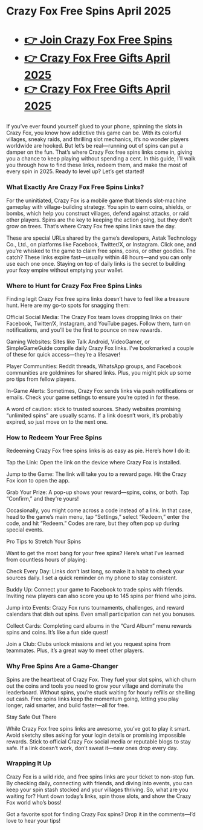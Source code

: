  <h1>Crazy Fox Free Spins April 2025<h1>

 - [👉 Join Crazy Fox Free Spins](https://chat.whatsapp.com/BeWk571zG1n6fKJEdmOlvI)
 - [👉 Crazy Fox Free Gifts April 2025](https://chat.whatsapp.com/IOAX9vcdwbJIVWbgIzONlB)
 - [👉 Crazy Fox Free Gifts April 2025](https://srtech2020.in/crazy-fox-free-spins.html)

### 

If you’ve ever found yourself glued to your phone, spinning the slots in Crazy Fox, you know how addictive this game can be. With its colorful villages, sneaky raids, and thrilling slot mechanics, it’s no wonder players worldwide are hooked. But let’s be real—running out of spins can put a damper on the fun. That’s where Crazy Fox free spins links come in, giving you a chance to keep playing without spending a cent. In this guide, I’ll walk you through how to find these links, redeem them, and make the most of every spin in 2025. Ready to level up? Let’s get started!

### What Exactly Are Crazy Fox Free Spins Links?

For the uninitiated, Crazy Fox is a mobile game that blends slot-machine gameplay with village-building strategy. You spin to earn coins, shields, or bombs, which help you construct villages, defend against attacks, or raid other players. Spins are the key to keeping the action going, but they don’t grow on trees. That’s where Crazy Fox free spins links save the day.

These are special URLs shared by the game’s developers, Astak Technology Co., Ltd., on platforms like Facebook, Twitter/X, or Instagram. Click one, and you’re whisked to the game to claim free spins, coins, or other goodies. The catch? These links expire fast—usually within 48 hours—and you can only use each one once. Staying on top of daily links is the secret to building your foxy empire without emptying your wallet.

### Where to Hunt for Crazy Fox Free Spins Links

Finding legit Crazy Fox free spins links doesn’t have to feel like a treasure hunt. Here are my go-to spots for snagging them:





Official Social Media: The Crazy Fox team loves dropping links on their Facebook, Twitter/X, Instagram, and YouTube pages. Follow them, turn on notifications, and you’ll be the first to pounce on new rewards.



Gaming Websites: Sites like Talk Android, VideoGamer, or SimpleGameGuide compile daily Crazy Fox links. I’ve bookmarked a couple of these for quick access—they’re a lifesaver!



Player Communities: Reddit threads, WhatsApp groups, and Facebook communities are goldmines for shared links. Plus, you might pick up some pro tips from fellow players.



In-Game Alerts: Sometimes, Crazy Fox sends links via push notifications or emails. Check your game settings to ensure you’re opted in for these.

A word of caution: stick to trusted sources. Shady websites promising “unlimited spins” are usually scams. If a link doesn’t work, it’s probably expired, so just move on to the next one.

### How to Redeem Your Free Spins

Redeeming Crazy Fox free spins links is as easy as pie. Here’s how I do it:





Tap the Link: Open the link on the device where Crazy Fox is installed.



Jump to the Game: The link will take you to a reward page. Hit the Crazy Fox icon to open the app.



Grab Your Prize: A pop-up shows your reward—spins, coins, or both. Tap “Confirm,” and they’re yours!

Occasionally, you might come across a code instead of a link. In that case, head to the game’s main menu, tap “Settings,” select “Redeem,” enter the code, and hit “Redeem.” Codes are rare, but they often pop up during special events.

Pro Tips to Stretch Your Spins

Want to get the most bang for your free spins? Here’s what I’ve learned from countless hours of playing:





Check Every Day: Links don’t last long, so make it a habit to check your sources daily. I set a quick reminder on my phone to stay consistent.



Buddy Up: Connect your game to Facebook to trade spins with friends. Inviting new players can also score you up to 145 spins per friend who joins.



Jump into Events: Crazy Fox runs tournaments, challenges, and reward calendars that dish out spins. Even small participation can net you bonuses.



Collect Cards: Completing card albums in the “Card Album” menu rewards spins and coins. It’s like a fun side quest!



Join a Club: Clubs unlock missions and let you request spins from teammates. Plus, it’s a great way to meet other players.

### Why Free Spins Are a Game-Changer

Spins are the heartbeat of Crazy Fox. They fuel your slot spins, which churn out the coins and tools you need to grow your village and dominate the leaderboard. Without spins, you’re stuck waiting for hourly refills or shelling out cash. Free spins links keep the momentum going, letting you play longer, raid smarter, and build faster—all for free.

Stay Safe Out There

While Crazy Fox free spins links are awesome, you’ve got to play it smart. Avoid sketchy sites asking for your login details or promising impossible rewards. Stick to official Crazy Fox social media or reputable blogs to stay safe. If a link doesn’t work, don’t sweat it—new ones drop every day.

### Wrapping It Up

Crazy Fox is a wild ride, and free spins links are your ticket to non-stop fun. By checking daily, connecting with friends, and diving into events, you can keep your spin stash stocked and your villages thriving. So, what are you waiting for? Hunt down today’s links, spin those slots, and show the Crazy Fox world who’s boss!

Got a favorite spot for finding Crazy Fox spins? Drop it in the comments—I’d love to hear your tips!
